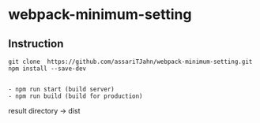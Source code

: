 # webpack-minimum-setting

## Instruction


```
git clone  https://github.com/assariTJahn/webpack-minimum-setting.git
npm install --save-dev


- npm run start (build server)
- npm run build (build for production)
```

result directory -> dist
